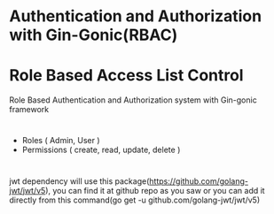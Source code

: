 # Authentication and Authorization with Gin-Gonic(RBAC)
# Role Based Access List Control

Role Based Authentication and Authorization system with Gin-gonic framework

# ########

- Roles ( Admin, User )
- Permissions ( create, read, update, delete )
  
# ########

jwt dependency will use this package(https://github.com/golang-jwt/jwt/v5), you can find it at github repo as you saw or you can add it directly from this command(go get -u github.com/golang-jwt/jwt/v5)
